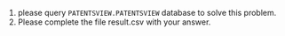 1. please query `PATENTSVIEW.PATENTSVIEW` database to solve this problem.
2. Please complete the file result.csv with your answer.
